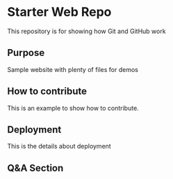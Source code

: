 # Starter Web Repo

This repository is for showing how Git and GitHub work

## Purpose

Sample website with plenty of files for demos

## How to contribute

This is an example to show how to contribute. 
## Deployment

This is the details about deployment

## Q&A Section